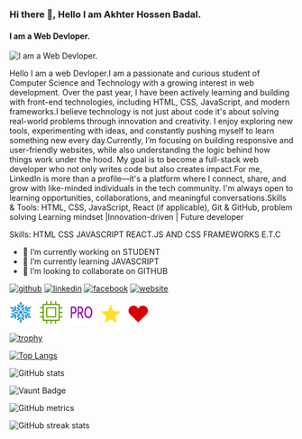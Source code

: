 ### Hi there 👋, Hello I am Akhter Hossen Badal.
#### I am a Web Devloper.
![I am a Web Devloper.](https://scontent.fjsr11-1.fna.fbcdn.net/v/t39.30808-6/549562909_122099654343031361_6618291885196588239_n.jpg?_nc_cat=101&ccb=1-7&_nc_sid=cc71e4&_nc_eui2=AeFIwKe8RZ-WlFRVE0mk2eGDo_Q5BpgSLB2j9DkGmBIsHeYLdzmEcT6qbbUhjbm1yhYpr3YIEXfmCEtUg9v3c_yR&_nc_ohc=H0K7feM1GSsQ7kNvwHsSXWy&_nc_oc=AdmexVfS61Hhhs7dKsWaQwEDuQaYywQd6fOXqx7WgtLERjpfb_two0Qw3LgfkY7GAa0&_nc_zt=23&_nc_ht=scontent.fjsr11-1.fna&_nc_gid=3HnZyvKpayPJdJVNzgmO5Q&oh=00_Afan5yCVpN2lhiyw3WikStvNvtgvIVjPkH7BCmBGxMJe6Q&oe=68D82FFB)

Hello I am a web Devloper.I am a passionate and curious student of Computer Science and Technology with a growing interest in web development. Over the past year, I have been actively learning and building with front-end technologies, including HTML, CSS, JavaScript, and modern frameworks.I believe technology is not just about code it's about solving real-world problems through innovation and creativity. I enjoy exploring new tools, experimenting with ideas, and constantly pushing myself to learn something new every day.Currently, I’m focusing on building responsive and user-friendly websites, while also understanding the logic behind how things work under the hood. My goal is to become a full-stack web developer who not only writes code but also creates impact.For me, LinkedIn is more than a profile—it's a platform where I connect, share, and grow with like-minded individuals in the tech community. I'm always open to learning opportunities, collaborations, and meaningful conversations.Skills & Tools: HTML, CSS, JavaScript, React (if applicable), Git & GitHub, problem solving Learning mindset |Innovation-driven | Future developer

Skills: HTML CSS JAVASCRIPT REACT.JS AND CSS FRAMEWORKS E.T.C

- 🔭 I’m currently working on STUDENT 
- 🌱 I’m currently learning JAVASCRIPT 
- 👯 I’m looking to collaborate on GITHUB 


[<img src='https://cdn.jsdelivr.net/npm/simple-icons@3.0.1/icons/github.svg' alt='github' height='40'>](https://github.com/https://github.com/AH-BADAL)  [<img src='https://cdn.jsdelivr.net/npm/simple-icons@3.0.1/icons/linkedin.svg' alt='linkedin' height='40'>](https://www.linkedin.com/in/https://www.linkedin.com/in/akhter-hossen-badal-944915367//)  [<img src='https://cdn.jsdelivr.net/npm/simple-icons@3.0.1/icons/facebook.svg' alt='facebook' height='40'>](https://www.facebook.com/https://www.facebook.com/profile.php?id=61580940830228)  [<img src='https://cdn.jsdelivr.net/npm/simple-icons@3.0.1/icons/icloud.svg' alt='website' height='40'>](https://ah-badal.github.io/AHB-WEBS/)  

<a href='https://archiveprogram.github.com/'><img src='https://raw.githubusercontent.com/acervenky/animated-github-badges/master/assets/acbadge.gif' width='40' height='40'></a> <a href='https://docs.github.com/en/developers'><img src='https://raw.githubusercontent.com/acervenky/animated-github-badges/master/assets/devbadge.gif' width='40' height='40'></a> <a href='https://github.com/pricing'><img src='https://raw.githubusercontent.com/acervenky/animated-github-badges/master/assets/pro.gif' width='40' height='40'></a> <a href='https://stars.github.com/'><img src='https://raw.githubusercontent.com/acervenky/animated-github-badges/master/assets/starbadge.gif' width='35' height='35'></a> <a href='https://docs.github.com/en/github/supporting-the-open-source-community-with-github-sponsors'><img src='https://raw.githubusercontent.com/acervenky/animated-github-badges/master/assets/sponsorbadge.gif' width='35' height='35'></a> 

[![trophy](https://github-profile-trophy.vercel.app/?username=https://github.com/AH-BADAL)](https://github.com/ryo-ma/github-profile-trophy)

[![Top Langs](https://github-readme-stats.vercel.app/api/top-langs/?username=https://github.com/AH-BADAL)](https://github.com/anuraghazra/github-readme-stats)

![GitHub stats](https://github-readme-stats.vercel.app/api?username=https://github.com/AH-BADAL&show_icons=true&count_private=true)  

![Vaunt Badge](https://api.vaunt.dev/v1/github/entities/https://github.com/AH-BADAL/contributions?format=svg&private=true)  

![GitHub metrics](https://metrics.lecoq.io/https://github.com/AH-BADAL)  

![GitHub streak stats](https://streak-stats.demolab.com/?user=https://github.com/AH-BADAL)  

